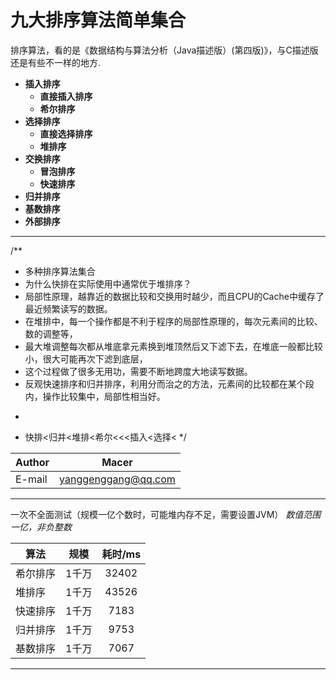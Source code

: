 # 九大排序算法简单集合

排序算法，看的是《数据结构与算法分析（Java描述版）(第四版)》，与C描述版还是有些不一样的地方.

- **插入排序**
    - **直接插入排序**
    - **希尔排序**
- **选择排序**
    - **直接选择排序**
    - **堆排序**
- **交换排序**
    - **冒泡排序**
    - **快速排序**
- **归并排序**
- **基数排序**
- **外部排序**
****	

/**
 * 多种排序算法集合
 * 为什么快排在实际使用中通常优于堆排序？
 * 局部性原理，越靠近的数据比较和交换用时越少，而且CPU的Cache中缓存了最近频繁读写的数据。
 * 在堆排中，每一个操作都是不利于程序的局部性原理的，每次元素间的比较、数的调整等，
 * 最大堆调整每次都从堆底拿元素换到堆顶然后又下滤下去，在堆底一般都比较小，很大可能再次下滤到底层，
 * 这个过程做了很多无用功，需要不断地跨度大地读写数据。
 * 反观快速排序和归并排序，利用分而治之的方法，元素间的比较都在某个段内，操作比较集中，局部性相当好。
 * <p>
 * 快排<归并<堆排<希尔<<<插入<选择<
 */

|Author|Macer|
|---|---
|E-mail|yanggenggang@qq.com
----------

一次不全面测试（规模一亿个数时，可能堆内存不足，需要设置JVM）
*数值范围一亿，非负整数*

|算法|规模|耗时/ms|
|-----  |:----:|:---:|
|希尔排序 |1千万|32402|
|堆排序  |1千万|43526|
|快速排序|1千万|7183|
|归并排序|1千万|9753|
|基数排序|1千万|7067|
----------
